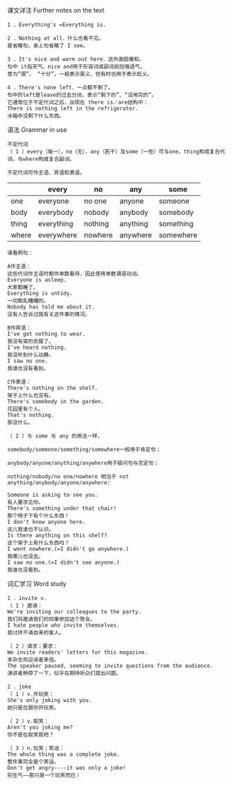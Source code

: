 课文详注 Further notes on the text 
```
1 ．Everything's =Everything is. 

2 ．Nothing at all．什么也看不见。 
是省略句，承上句省略了 I see。 

3 ．It's nice and warm out here．这外面挺暖和。 
句中 it指天气。nice and用于形容词或副词前加强语气，
意为“很”、 “十分”。一般表示褒义，但有时也用于表示贬义。 

4 ．There's none left．一点都不剩了。 
句中的left是leave的过去分词，表示“剩下的”、“没用完的”。 
它通常位于不定代词之后，出现在 there is／are结构中： 
There is nothing left in the refrigerator. 
冰箱中没剩下什么东西。 
```
语法 Grammar in use 
```
不定代词 
（ 1 ）every（每一），no（无），any（若干）及some（一些）可与one，thing构成复合代词，与where构成复合副词。
```
`不定代词可作主语、宾语和表语。`

|          | every       | no         | any        | some       |
|----------|-------------|------------|------------|------------|
| one      | everyone    | no one     | anyone     | someone    |
| body     | everybody   | nobody     | anybody    | somebody   |
| thing    | everything  | nothing    | anything   | something  |
| where    | everywhere  | nowhere    | anywhere   | somewhere  |

```
请看例句： 

A作主语： 
这些代词作主语时都作单数看待，因此使用单数谓语动词。 
Everyone is asleep. 
大家都睡了。 
Everything is untidy. 
一切都乱糟糟的。 
Nobody has told me about it. 
没有人告诉过我有关这件事的情况。 

B作宾语： 
I've got nothing to wear. 
我没有穿的衣服了。 
I've heard nothing. 
我没听到什么动静。 
I saw no one. 
我谁也没有看到。 

C作表语： 
There's nothing on the shelf. 
架子上什么也没有。 
There's somebody in the garden. 
花园里有个人。 
That's nothing. 
那没什么。 

（ 2 ）与 some 与 any 的用法一样，

somebody/someone/something/somewhere一般用于肯定句； 

anybody/anyone/anything/anywhere用于疑问句与否定句；

nothing/nobody/no one/nowhere 相当于 not anything/anybody/anyone/anywhere: 

Someone is asking to see you. 
有人要求见你。 
There's something under that chair! 
那个椅子下有个什么东西！ 
I don't know anyone here. 
这儿我谁也不认识。 
Is there anything on this shelf? 
这个架子上有什么东西吗？ 
I went nowhere.(=I didn't go anywhere.) 
我哪儿也没去。 
I saw no one.(=I didn't see anyone.) 
我谁也没看到。 
```
词汇学习 Word study
```
1 ．invite v. 
（ 1 ）邀请： 
We're inviting our colleagues to the party. 
我们将邀请我们的同事参加这个聚会。 
I hate people who invite themselves. 
我讨厌不请自来的客人。 

（ 2 ）请求；要求： 
We invite readers' letters for this magazine. 
本杂志欢迎读者来信。 
The speaker paused, seeming to invite questions from the audience. 
演讲者稍停了一下，似乎在期待听众们提出问题。 

2 ．joke 
（ 1 ）v.开玩笑： 
She's only joking with you. 
她只是在跟你开玩笑。 

（ 2 ）v.取笑： 
Aren't you joking me? 
你不是在取笑我吧？ 

（ 3 ）n.玩笑；笑话： 
The whole thing was a complete joke. 
整件事完全是个笑话。 
Don't get angry----it was only a joke! 
别生气——那只是一个玩笑而已！
```
